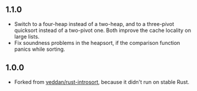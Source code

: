 1.1.0
-----

 * Switch to a four-heap instead of a two-heap, and to a three-pivot quicksort
   instead of a two-pivot one. Both improve the cache locality on large lists.
 * Fix soundness problems in the heapsort, if the comparison function panics
   while sorting.


1.0.0
-----

 * Forked from [veddan/rust-introsort], because it didn't run on stable Rust.

[veddan/rust-introsort]: https://github.com/veddan/rust-introsort
